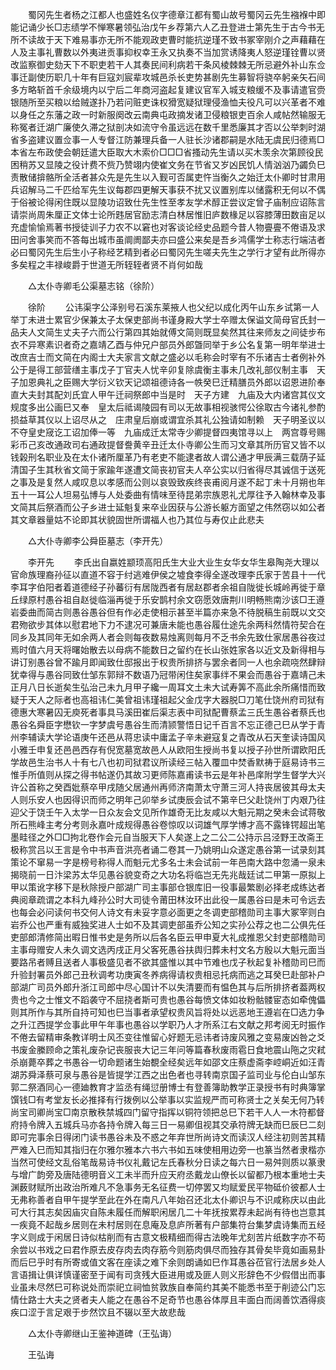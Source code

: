 <!-- { "loadSidebar": true } -->
　　蜀冈先生者杨之江都人也盛姓名仪字德章江都有蜀山故号蜀冈云先生襁褓中即能记诵少长□志绩学不惮寒暑领弘治戊午乡荐第六人乙丑登进士第先生于古今书无所不读故于天下难易事亦无所不能观政吏曹时能抗逆瑾不致书冢宰刚介之声藉藉在人及主事礼曹数以外夷进贡事抑权幸王永又执奏不当加赏诱降夷人怒逆瑾铨曹以贤改监察御史劾天下不职吏若干人其奏民间利病若干条风棱棘棘无所忌避外补山东佥事迁副使历职几十年有巨寇刘宸辈攻城邑杀长吏势甚剧先生募智将骁卒躬亲矢石间多方略斩首千余级境内以宁后二年商河盗起复建议官军入城支粮缓不及事请遣官赍银随所至买粮以给贼遂扑乃若问赃吏诛权猾宽疑狱理侵渔恤夫役凡可以兴革者不难以身任之东藩之政一时新服阕改云南典屯政摘发诸卫侵粮银吏百余人咸帖然输服无称冤者迁湖广廉使久滞之狱剖决如流守令虽远远在数千里悉廉其才否以公举刺时湖省多盗建议置佥事一人专督江防兼理兵备一人驻长沙诸郡嗣是水陆无虞民归德焉□本省左布政使会朝廷遣大臣取大木索价□□□省搔动先生请以买木羡余次第顾役民困稍苏又显陵之役计费不赀乃赞翊内使崔文务在节省又岁凶民饥人情汹汹乃蠲负巳责散储揜骼所全活者甚众先是先生以入觐可否属吏忤当衡久之始迁太仆卿时甘肃用兵诏解马二千匹给军先生议每郡四更解天事获不扰又议置别库以储露积无何以不偶于俗被论得闲住既以显陵功诏致仕先生性至孝友学术醇正尝议定曾子庙制应诏陈言请崇尚周朱厘正文体士论所韪居官励志清白林居惟旧庐数椽足以容膝薄田数亩足以充虚愉愉焉著书授徒训子力农不以窘也对客谈论经史品题今昔人物亹亹不倦语及求田问舍事笑而不答每出城市虽阛阓鄙夫亦曰盛公来矣是吾乡鸿儒学士称志行端洁者必曰蜀冈先生后生小子称经艺精到者必曰蜀冈先生嗟夫先生之学行才望有此所得亦多矣程之丰禄峻爵于世道无所轾轾者贤不肖何如哉 

　　△太仆寺卿毛公渠墓志铭（徐阶） 

　　徐阶 
　　公讳渠字公泽别号石溪东莱掖人也父纪以成化丙午山东乡试第一人举丁未进士累官少保兼太子太保吏部尚书谨身殿大学士卒赠太保谥文简母官氏封一品夫人文简生丈夫子六而公行第四其始就傅文简则既显矣然其往来师友之间徒步布衣不异寒素识者奇之嘉靖乙酉与仲兄户部员外郎曁同举于乡公名复第一明年举进士改庶吉士而文简在内阁士大夫家言文献之盛必以毛称会时宰有不乐诸吉士者例补外公于是得工部营缮主事戊子丁官夫人忧辛卯复除虞衡主事未几改礼部仪制主事　天子加恩典礼之臣赐大学衍义钦天记颂祖德诗各一帙癸巳迁精膳员外郎以诏恩进阶奉直大夫封其配刘氏宜人甲午迁祠祭郎中当是时　天子方建　九庙及大内诸宫其仪文规度多出公画巳又奉　皇太后祗谒陵园有司以无故事相视骇愕公徐取古今诸礼参酌损益草其仪以上诏尽从之　庄肃皇后崩或谓宜杀其礼公独请如制赖　天子明圣议以不夺皇史窚讫工诏加俸一等　九庙成迁太常寺少卿提督四夷馆寻以上　两宫尊号赐彩币己亥改通政司右通政提督誊黄辛丑迁太仆寺卿公生而习文章其所历官又皆不以钱榖刑名职业及在太仆诸所厘革乃有老吏不能逮者故人谓公通才甲辰满三载荫子延清国子生其秋省文简于家踰年遂遭文简丧初官夫人卒公实以归省得尽其诚信于送死之事及是复然人咸叹息以孝感而公则以哀毁致疾终丧甫阅月遂不起丁未十月朔也年五十一耳公人坦易弘博与人处委曲有情味至待昆弟宗族恩礼尤厚往予入翰林幸及事文简其后祭酒而公子乡进士延魁复来卒业因获与公游长躯方面望之伟然窃以如公者其文章器量姑不论即其状貌固世所谓福人也乃其位与寿仅止此悲夫 

　　△大仆寺卿李公舜臣墓志（李开先） 

　　李开先 
　　李氏出自嬴姓颛顼高阳氏生大业大业生女华女华生皋陶尧大理以官命族理裔孙征以直道不容于纣逃难伊侯之墟食李得全遂改理李氏家于苦县十一代李耳字伯阳者着道德经子孙蕃衍有居陇西者有居赵郡者余祖自陇徙长城岭再徙于章丘绿原村愚谷祖自赵徙临淄再徙于乐安鹊村余文窃愿效唐荆川明畅熊南沙该□王遵岩委曲而简古则愚谷愚谷但有作必走使相示甚至半篇亦来急不待脱稿生前既以文交君歾欲步其体以慰君地下力不逮况可兼唐未能也愚谷履仕途先余两科然情符契合在同乡及其同年无如余两人者会则每夜数易烛离则每月不乏书余先致仕家居愚谷夜过焉时值六月天将曙始散去以母病不能数日之留约在长山张姓家各以近文及新得相与讲订别愚谷曾不踰月即闻致仕邸报出于权贵所排挤与罢余者同一人也余疏哓然肆辩犹幸得与愚谷同致仕邹东郭辩不数语乃冠带闲住矣家事绊不果会而愚谷于嘉靖己未正月八日长逝矣生弘治己未九月甲子纔一周耳文土未大试寿筭不高此余所痛惜而致疑于天人之际者也高祖讳仁美曾祖讳瑾祖起父金戊字大器脱□刀笔仕饶州府司狱有德惠大寒暑囚无庾死者事具马溪田崔后渠志表中司狱配曹蔡孟三氏生愚谷者蔡氏也愚谷名舜臣字懋钦一字梦虞号愚谷生而清颕警悟日记千百言不忘正德己巳从学于青州李辅读大学论语庚午还邑从蒋忠读中庸孟子辛未避寇复之青改从石天奎读诗国风小雅壬申复还邑邑西存有倪宽墓宽故邑人从欧阳生授尚书复以授子孙世所谓欧阳氏学故邑生治书人十有七八也初司狱君议所读经三帖入覆皿中焚香默祷于庭易诗书三惟手所值则从探之得书帖遂仍其故习更师陈嘉甫读书云是年补邑庠附学生督学大兴许公首称之癸酉妣蔡卒甲戌随父居通州再师济南萧太守萧三河人持丧居彼其母太夫人则乐安人也因得识而师之明年己卯举乡试庚辰会试不第辛巳父赴饶州丁内艰乃往迎父于饶壬午入太学一日众友会文见所作雄奇无比友咸以大魁元期之癸未会试蒋敬所石熊峰主考分考则永嘉叶成规得愚谷卷惊叹以词雄气厚学博才高不露锋锷超出笔墨畦径之外□□拘北卷作会元自当服天下人矣遂上之二公二公持示吕泾野王改斋王极称赏吕以王言是令中书声音洪亮者诵二卷其一乃姚明山众遂定愚谷第一试录刻其策论不窜易一字是榜号称得人而魁元尤多名士未会试前一年邑南大路中忽涌一泉未揭晓前一日汴梁苏太华见愚谷貌变奇之大功名将临岂无先兆哉廷试二甲第一原拟上甲以策讹字移下是秋除授户部湖广司主事部仓银库旧一役事最繁剧必择老成练达者典阅章疏谓之本科九峰孙公时大司徒令莆田林汝环出此役一属愚谷曰是未可令远去也每会必问读何书交何人诗文有未妥字意必面更之冬调吏部稽勋司主事大冢宰则白岩乔公也严重有威独奖进人士如不及其调吏部虽乔公知之实孙公荐之也二公俱先任吏部郎清修简出暇日惟书史是务所以后各名臣云甲申夏大礼成推恩父封吏部稽勋司主事母赠安人未久调文选丙戌正月父客死愚谷扶舆归葬未村文名方殷以大魁元面当要路吊者赙且送者人事极盛见者不欲其盛惟以其中节难也戊子秋起复补稽勋司巳而升验封署员外郎己丑秋调考功庚寅冬养病得请权贵相忌托病而逃之耳癸巳赴部补户部湖广司员外郎升浙江司郎中尽心国计不以失清要而有愠色其与后所排挤者葢两权贵也今之士惟文不蹈袭守不屈挠者斯可贵也愚谷每愤文体如妆粉骷髅宦态如牵傀儡则其所作与其所自持可知也巳当事者承望权贵风旨将处以远恶地王遵岩在□选力争之升江西提学佥事此甲午年事也愚谷以学职乃人才所系江右文献之邦考阅无时振作不倦去留精审条教详明士风丕变往惟留心好题无忌讳者诗废风雅之变易废凶咎之爻书废金縢顾命之策礼废杂记丧服丧大记三年问等篇春秋废雨雹日食地震山陁之灾弒杀崩薨卒葬之书愚谷一切命题诸生始覩全经矣远年如邵文庄蔡虚斋李崆峒近如汪青湖苏舜泽蔡可泉与愚谷是皆提学江西之出色者也寻转南京国子监司业与伦白山邹东郭二祭酒同心一德廸教育才监丞有绳愆册博士有登善簿助教学正录授书有时典簿掌馔钱□有考堂友长必推择有行拨例以公举事以实监规严而可称贤士之关矣无何乃转尚宝司卿尚宝□南京散秩禁城四门留守指挥以铜符领把总巳下若干人人一木符都督府持令牌入五城兵马亦各持令牌入每三日一易卿伹视其交承符牌无缺而巳辰巳二刻即可完事余日得闭门读书愚谷未及不惑之年弃世所尚诗文而读汉人经注初则苦其精严难入巳而知其指归在尔雅尔雅本六书六书如五味使相用边旁一也篆当然者隶楷亦当然可使经文乱俗笔哉易诗书仪礼戴记左氏春秋分日读之每六日一易舛则质以篆隶与增广韵旁及唐陆德明音义工未半而升应天府丞戴龙山僚长以留都乃根本重地士夫渊薮财赋所出政治所难凡不急事务无名征费一切停罢又均赋爱民平物砥价彼都人士无弗称善者自甲午提学至此在外在南凡八年始召还北太仆卿识与不识咸称庆以由此可大行其志矣因庙灾自陈未履任而解职闲居几二十年抚按累荐未起尚有待也岂意其一疾竟不起哉乡居则在未村居则在息庵及息庐所著有户部集符台集梦虞诗集而五经字义则成于闲居日诗似枯削而有古意文极精细而得古法晚年尤刻苦片纸数字亦不苟余尝以书戏之曰君作原去皮存肉去肉存筋今则筋肉俱尽而独存其骨矣毕竟如画易卦而后巳乎时有所寄或值文客在座读之难下余则朗诵如巳作耳愚谷莅官行法居乡处人言语揖让俱详慎谨密至于闻有司贪残大臣进用或及匪人则义形辞色不少假借出而事业虽未尽然巳可称说处而崇祀立祠恤贫敦族自奉简约其美不能悉书至于削迹公门忘情仕路士大夫之贤者夫人能之在愚谷不足奇节也愚谷体厚且丰面白而阔善饮酒得痰疾口涩于言足艰于步然饮且不辍以至大故悲哉 

　　△太仆寺卿继山王鉴神道碑（王弘诲） 

　　王弘诲 
